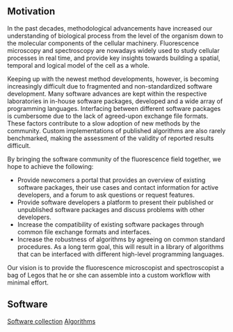 ## Motivation

In the past decades, methodological advancements have increased our understanding of biological process from the level of the organism down to the molecular components of the cellular machinery. Fluorescence microscopy and spectroscopy are nowadays widely used to study cellular processes in real time, and provide key insights towards building a spatial, temporal and logical model of the cell as a whole.

Keeping up with the newest method developments, however, is becoming increasingly difficult due to fragmented and non-standardized software development. Many software advances are kept within the respective laboratories in in-house software packages, developed and a wide array of programming languages. Interfacing between different software packages is cumbersome due to the lack of agreed-upon exchange file formats. These factors contribute to a slow adoption of new methods by the community. Custom implementations of published algorithms are also rarely benchmarked, making the assessment of the validity of reported results difficult.

By bringing the software community of the fluorescence field together, we hope to achieve the following:

* Provide newcomers a portal that provides an overview of existing software packages, their use cases and contact information for active developers, and a forum to ask questions or request features.
* Provide software developers a platform to present their published or unpublished software packages and discuss problems with other developers.
* Increase the compatibility of existing software packages through common file exchange formats and interfaces.
* Increase the robustness of algorithms by agreeing on common standard procedures. As a long term goal, this will result in a library of algorithms that can be interfaced with different high-level programming languages.

Our vision is to provide the fluorescence microscopist and spectroscopist a bag of Legos that he or she can assemble into a custom workflow with minimal effort.

## Software

[Software collection](../blob/master/software)
[Algorithms](https://github.com/Fluorescence-Tools)
